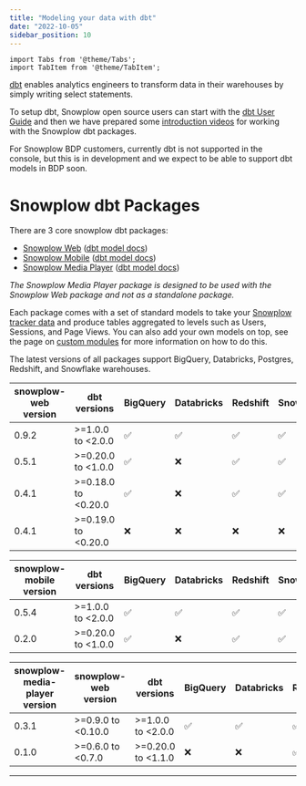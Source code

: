 ```yaml
---
title: "Modeling your data with dbt"
date: "2022-10-05"
sidebar_position: 10
---
```


```mdx-code-block
import Tabs from '@theme/Tabs';
import TabItem from '@theme/TabItem';
```

[dbt](https://docs.getdbt.com/) enables analytics engineers to transform data in their warehouses by simply writing select statements. 

To setup dbt, Snowplow open source users can start with the [dbt User Guide](https://docs.getdbt.com/guides/getting-started) and then we have prepared some [introduction videos](https://www.youtube.com/watch?v=1kd6BJhC4BE) for working with the Snowplow dbt packages.

For Snowplow BDP customers, currently dbt is not supported in the console, but this is in development and we expect to be able to support dbt models in BDP soon. 

# Snowplow dbt Packages

There are 3 core snowplow dbt packages:
-  [Snowplow Web](/docs/modeling-your-data/modeling-your-data-with-dbt/dbt-web-data-model/index.md) ([dbt model docs](https://snowplow.github.io/dbt-snowplow-web/#!/overview/snowplow_web))
-  [Snowplow Mobile](/docs/modeling-your-data/modeling-your-data-with-dbt/dbt-mobile-data-model/index.md) ([dbt model docs](https://snowplow.github.io/dbt-snowplow-mobile/#!/overview/snowplow_mobile))
-  [Snowplow Media Player](/docs/modeling-your-data/modeling-your-data-with-dbt/dbt-media-player-data-model/index.md) ([dbt model docs](https://snowplow.github.io/dbt-snowplow-media-player/#!/overview/snowplow_media_player))

_The Snowplow Media Player package is designed to be used with the Snowplow Web package and not as a standalone package._

Each package comes with a set of standard models to take your [Snowplow tracker data](/docs/collecting-data/collecting-from-own-applications/index.md) and produce tables aggregated to levels such as Users, Sessions, and Page Views. You can also add your own models on top, see the page on [custom modules](/docs/modeling-your-data/modeling-your-data-with-dbt/dbt-custom-models/index.md) for more information on how to do this.

The latest versions of all packages support BigQuery, Databricks, Postgres, Redshift, and Snowflake warehouses.


<Tabs groupId="dbt-packages">
<TabItem value="web" label="Snowplow Web" default>

| snowplow-web version | dbt versions        | BigQuery  | Databricks  | Redshift  | Snowflake  | Postgres  |
| -------------------- | ------------------- | --------- | ----------- | --------- | ---------- | --------- |
| 0.9.2                | >=1.0.0 to <2.0.0   | ✅        | ✅          | ✅        | ✅         | ✅        |
| 0.5.1                | >=0.20.0 to <1.0.0  | ✅        | ❌          | ✅        | ✅         | ✅        |
| 0.4.1                | >=0.18.0 to <0.20.0 | ✅        | ❌          | ✅        | ✅         | ❌        |
| 0.4.1                | >=0.19.0 to <0.20.0 | ❌        | ❌          | ❌        | ❌         | ✅        |

</TabItem>
<TabItem value="mobile" label="Snowplow Mobile">

| snowplow-mobile version | dbt versions       | BigQuery  | Databricks  | Redshift  | Snowflake  | Postgres  |
| ----------------------- | ------------------ | --------- | ----------- | --------- | ---------- | --------- |
| 0.5.4                   | >=1.0.0 to <2.0.0  | ✅        | ✅          | ✅        | ✅         | ✅        |
| 0.2.0                   | >=0.20.0 to <1.0.0 | ✅        | ❌          | ✅        | ✅         | ✅        |

</TabItem>
<TabItem value="media" label="Snowplow Media Player">

| snowplow-media-player version | snowplow-web version | dbt versions       | BigQuery  | Databricks  | Redshift  | Snowflake  | Postgres  |
| ----------------------------- | -------------------- | ------------------ | --------- | ----------- | --------- | ---------- | --------- |
| 0.3.1                         | >=0.9.0 to <0.10.0   | >=1.0.0 to <2.0.0  | ✅        | ✅          | ✅        | ✅         | ✅        |
| 0.1.0                         | >=0.6.0 to <0.7.0    | >=0.20.0 to <1.1.0 | ❌        | ❌          | ✅        | ❌         | ✅        |

</TabItem>
</Tabs>

------




